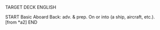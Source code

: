 TARGET DECK
ENGLISH

START
Basic
Aboard
Back: adv. & prep. On or into (a ship, aircraft, etc.). [from *a2]
END
